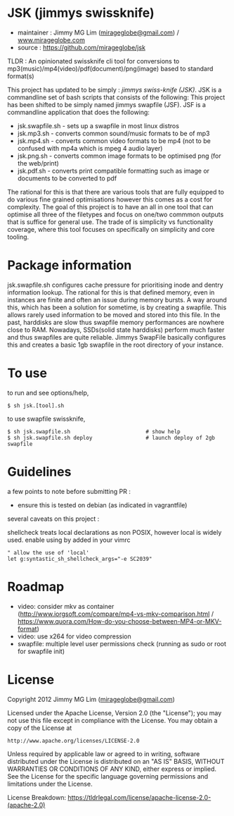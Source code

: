 
# JSK (jimmys swissknife) #

- maintainer : Jimmy MG Lim (mirageglobe@gmail.com) / www.mirageglobe.com
- source : https://github.com/mirageglobe/jsk

TLDR : An opinionated swissknife cli tool for conversions to mp3(music)/mp4(video)/pdf(document)/png(image) based to standard format(s)

This project has updated to be simply : *jimmys swiss-knife (JSK)*. JSK is a commandline set of bash scripts that consists of the following:
This project has been shifted to be simply named jimmys swapfile (JSF). JSF is a commandline application that does the following:

* jsk.swapfile.sh - sets up a swapfile in most linux distros
* jsk.mp3.sh - converts common sound/music formats to be of mp3 
* jsk.mp4.sh - converts common video formats to be mp4 (not to be confused with mp4a which is mpeg 4 audio layer)
* jsk.png.sh - converts common image formats to be optimised png (for the web/print)
* jsk.pdf.sh - converts print compatible formatting such as image or documents to be converted to pdf

The rational for this is that there are various tools that are fully equipped to do various fine grained optimisations however this comes as a cost for complexity. The goal of this project is to have an all in one tool that can optimise all three of the filetypes and focus on one/two commmon outputs that is suffice for general use. The trade of is simplicity vs functionality coverage, where this tool focuses on specifically on simplicity and core tooling.

# Package information

jsk.swapfile.sh configures cache pressure for prioritising inode and dentry information lookup. The rational for this is that defined memory, even in instances are finite and often an issue during memory bursts. A way around this, which has been a solution for sometime, is by creating a swapfile. This allows rarely used information to be moved and stored into this file. In the past, harddisks are slow thus swapfile memory performances are nowhere close to RAM. Nowadays, SSDs(solid state harddisks) perform much faster and thus swapfiles are quite reliable. Jimmys SwapFile basically configures this and creates a basic 1gb swapfile in the root directory of your instance.


# To use #

to run and see options/help,

```
$ sh jsk.[tool].sh
```

to use swapfile swissknife,

```
$ sh jsk.swapfile.sh                        # show help
$ sh jsk.swapfile.sh deploy                 # launch deploy of 2gb swapfile
```

# Guidelines #

a few points to note before submitting PR :

* ensure this is tested on debian (as indicated in vagrantfile)

several caveats on this project :

shellcheck treats local declarations as non POSIX, however local is widely used. enable using by added in your vimrc

```
" allow the use of 'local'
let g:syntastic_sh_shellcheck_args="-e SC2039"
```

# Roadmap #

- video: consider mkv as container (http://www.iorgsoft.com/compare/mp4-vs-mkv-comparison.html / https://www.quora.com/How-do-you-choose-between-MP4-or-MKV-format)
- video: use x264 for video compression
- swapfile: multiple level user permissions check (running as sudo or root for swapfile init)

# License #

Copyright 2012 Jimmy MG Lim (mirageglobe@gmail.com)

Licensed under the Apache License, Version 2.0 (the "License");
you may not use this file except in compliance with the License.
You may obtain a copy of the License at

    http://www.apache.org/licenses/LICENSE-2.0

Unless required by applicable law or agreed to in writing, software
distributed under the License is distributed on an "AS IS" BASIS,
WITHOUT WARRANTIES OR CONDITIONS OF ANY KIND, either express or implied.
See the License for the specific language governing permissions and
limitations under the License.

License Breakdown: https://tldrlegal.com/license/apache-license-2.0-(apache-2.0)

